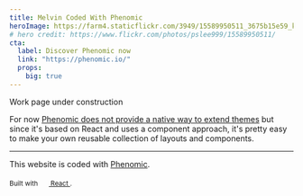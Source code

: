 ```yaml
---
title: Melvin Coded With Phenomic
heroImage: https://farm4.staticflickr.com/3949/15589950511_3675b15e59_k.jpg
# hero credit: https://www.flickr.com/photos/pslee999/15589950511/
cta:
  label: Discover Phenomic now
  link: "https://phenomic.io/"
  props:
    big: true
---
```


Work page under construction

For now [Phenomic does not provide a native way to extend themes](https://github.com/MoOx/phenomic/issues/508) but since it's based on
React and uses a component approach, it's pretty easy to make your own reusable collection of layouts and components.

---

This website is coded with [Phenomic](https://phenomic.io/).

<!-- demo to show you that you can use "assets" folder -->
<small>
  Built with
  <a href="https://facebook.github.io/react/">
    <img alt="" src="../assets/react.svg" width="16" height="16" />
    React
  </a>.
</small>
